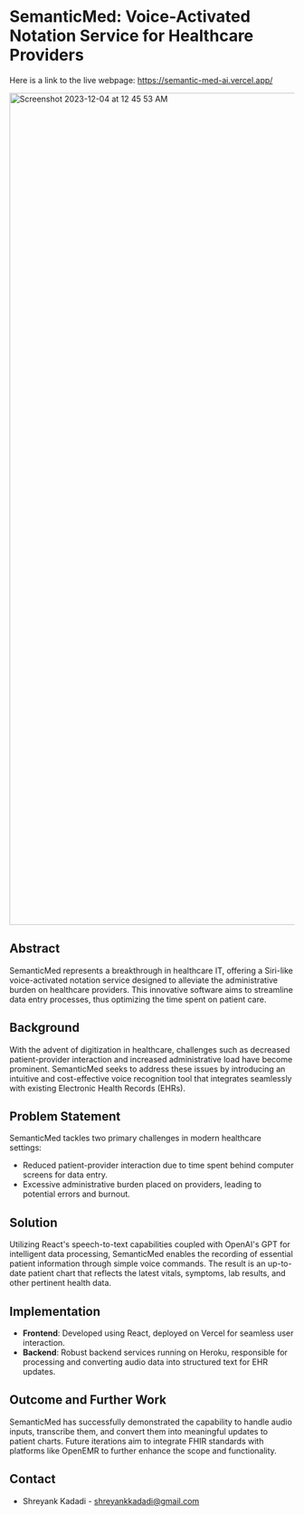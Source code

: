 # SemanticMed: Voice-Activated Notation Service for Healthcare Providers

Here is a link to the live webpage: https://semantic-med-ai.vercel.app/

<img width="1471" alt="Screenshot 2023-12-04 at 12 45 53 AM" src="https://github.com/sk28832/semantic-med/assets/33585911/5fc5ead9-3b65-400f-8c10-9044ed22c157">


## Abstract
SemanticMed represents a breakthrough in healthcare IT, offering a Siri-like voice-activated notation service designed to alleviate the administrative burden on healthcare providers. This innovative software aims to streamline data entry processes, thus optimizing the time spent on patient care.

## Background
With the advent of digitization in healthcare, challenges such as decreased patient-provider interaction and increased administrative load have become prominent. SemanticMed seeks to address these issues by introducing an intuitive and cost-effective voice recognition tool that integrates seamlessly with existing Electronic Health Records (EHRs).

## Problem Statement
SemanticMed tackles two primary challenges in modern healthcare settings:
- Reduced patient-provider interaction due to time spent behind computer screens for data entry.
- Excessive administrative burden placed on providers, leading to potential errors and burnout.

## Solution
Utilizing React's speech-to-text capabilities coupled with OpenAI's GPT for intelligent data processing, SemanticMed enables the recording of essential patient information through simple voice commands. The result is an up-to-date patient chart that reflects the latest vitals, symptoms, lab results, and other pertinent health data.

## Implementation
- **Frontend**: Developed using React, deployed on Vercel for seamless user interaction.
- **Backend**: Robust backend services running on Heroku, responsible for processing and converting audio data into structured text for EHR updates.

## Outcome and Further Work
SemanticMed has successfully demonstrated the capability to handle audio inputs, transcribe them, and convert them into meaningful updates to patient charts. Future iterations aim to integrate FHIR standards with platforms like OpenEMR to further enhance the scope and functionality.

## Contact
- Shreyank Kadadi - shreyankkadadi@gmail.com
